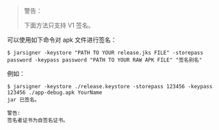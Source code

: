 > 警告：
>
> 下面方法只支持 V1 签名。

可以使用如下命令对 apk 文件进行签名：

```shell
$ jarsigner -keystore "PATH TO YOUR release.jks FILE" -storepass password -keypass password "PATH TO YOUR RAW APK FILE" "签名别名"
```

例如：

```shell
$ jarsigner -keystore ./release.keystore -storepass 123456 -keypass 123456 ./app-debug.apk YourName
jar 已签名。

警告:
签名者证书为自签名证书。
```


